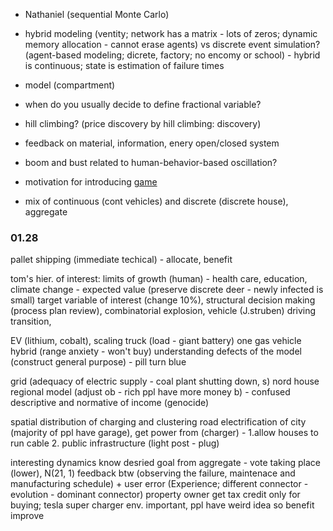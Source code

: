 - Nathaniel (sequential Monte Carlo)
- hybrid modeling (ventity; network has a matrix - lots of zeros; dynamic memory allocation - cannot erase agents) vs discrete event simulation? (agent-based modeling; dicrete, factory; no encomy or school) - hybrid is continuous; state is estimation of failure times

- model (compartment)
- when do you usually decide to define fractional variable?
- hill climbing? (price discovery by hill climbing: discovery)
- feedback on material, information, enery open/closed system
- boom and bust related to human-behavior-based oscillation?
- motivation for introducing [game](http://vensim.com/documentation/usr11.html)
- mix of continuous (cont vehicles) and discrete (discrete house), aggregate

### 01.28
pallet shipping (immediate techical) - allocate, benefit

tom's hier. of interest: limits of growth (human) - health care, education, climate change - 
expected value (preserve discrete deer - newly infected is small)
target variable of interest (change 10%), structural decision making (process plan review), combinatorial explosion, 
vehicle (J.struben) driving transition, 

EV (lithium, cobalt), scaling truck (load - giant battery)
one gas vehicle hybrid (range anxiety - won't buy)
understanding defects of the model (construct general purpose) - pill turn blue

grid (adequacy of electric supply - coal plant shutting down, s)
nord house regional model (adjust ob - rich ppl have more money b) - confused descriptive and normative of income (genocide)

spatial distribution of charging and clustering
road electrification of city (majority of ppl have garage), get power from (charger) - 1.allow houses to run cable 2. public infrastructure (light post - plug)

interesting dynamics 
know desried goal from aggregate - vote taking place (lower), N(21, 1)
feedback btw (observing the failure, maintenace and manufacturing schedule) + user error (Experience; different connector - evolution - dominant connector)
property owner get tax credit only for buying; tesla super charger
env. important, ppl have weird idea so benefit improve
